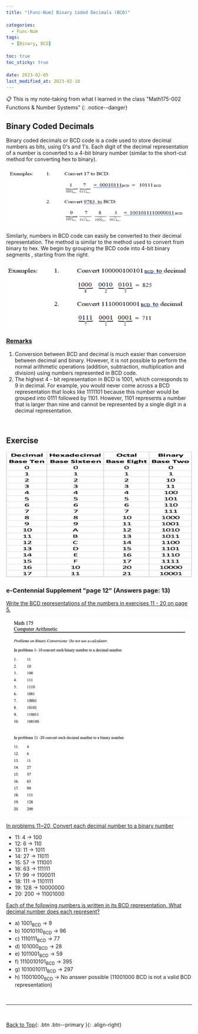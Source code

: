 ```yaml
---
title: "[Func-Num] Binary Coded Decimals (BCD)"

categories:
  - Func-Num
tags:
  - [Binary, BCD]

toc: true
toc_sticky: true

date: 2023-02-05
last_modified_at: 2023-02-10
---
```


<!-- {% capture notice-2 %}

📋 This is the tech-news archives to help me keep track of what I am interested in!

- Reference tech news link: <https://thenextweb.com/news/blockchain-development-tech-career>
  {% endcapture %}

<div class="notice--danger">{{ notice-2 | markdownify }}</div> -->

📋 This is my note-taking from what I learned in the class "Math175-002 Functions & Number Systems"
{: .notice--danger}

## Binary Coded Decimals

Binary coded decimals or BCD code is a code used to store decimal numbers as bits, using 0's and 1's. Each digit of the decimal representation of a number is converted to a 4-bit binary number (similar to the short-cut method for converting hex to binary).

![convertToBCD](../../../assets/images/convertToBCD.png)

Similarly, numbers in BCD code can easily be converted to their decimal representation. The method is similar to the method used to convert from binary to hex. We begin by grouping the BCD code into 4-bit binary segments , starting from the right.

![convertToDecimal](../../../assets/images/convertToDecimal.png)

### <u>Remarks</u>

1. Conversion between BCD and decimal is much easier than conversion between decimal and binary. However, it is not possible to perform the normal arithmetic operations (addition, subtraction, multiplication and division) using numbers represented in BCD code.
2. The highest 4 - bit representation in BCD is 1001, which corresponds to 9 in decimal. For example, you would never come across a BCD representation that looks like 1111101 because this number would be grouped into 0111 followed by 1101. However, 1101 represents a number that is larger than nine and cannot be represented by a single digit in a decimal representation.

<br>

## Exercise

![conversion table](../../../assets/images/conversion%20table.png)

### e-Centennial Supplement "page 12" (Answers page: 13)

<u>Write the BCD representations of the numbers in exercises 11 - 20 on page 5.</u>

![exerciseBCD](../../../assets/images/exerBCD.png)

<u>In problems 11~20, Convert each decimal number to a binary number</u>

- 11: 4 &rarr; 100
- 12: 6 &rarr; 110
- 13: 11 &rarr; 1011
- 14: 27 &rarr; 11011
- 15: 57 &rarr; 111001
- 16: 63 &rarr; 111111
- 17: 99 &rarr; 1100011
- 18: 111 &rarr; 1101111
- 19: 128 &rarr; 10000000
- 20: 200 &rarr; 11001000

<u>Each of the following numbers is written in its BCD representation. What decimal number does each represent?</u>

- a) 1001<sub>BCD</sub> &rarr; 9
- b) 10010110<sub>BCD</sub> &rarr; 96
- c) 1110111<sub>BCD</sub> &rarr; 77
- d) 101000<sub>BCD</sub> &rarr; 28
- e) 1011001<sub>BCD</sub> &rarr; 59
- f) 1110010101<sub>BCD</sub> &rarr; 395
- g) 1010010111<sub>BCD</sub> &rarr; 297
- h) 11001000<sub>BCD</sub> &rarr; No answer possible (11001000 BCD is not a valid BCD representation)

<br>

---

<br>

[Back to Top](#){: .btn .btn--primary }{: .align-right}
